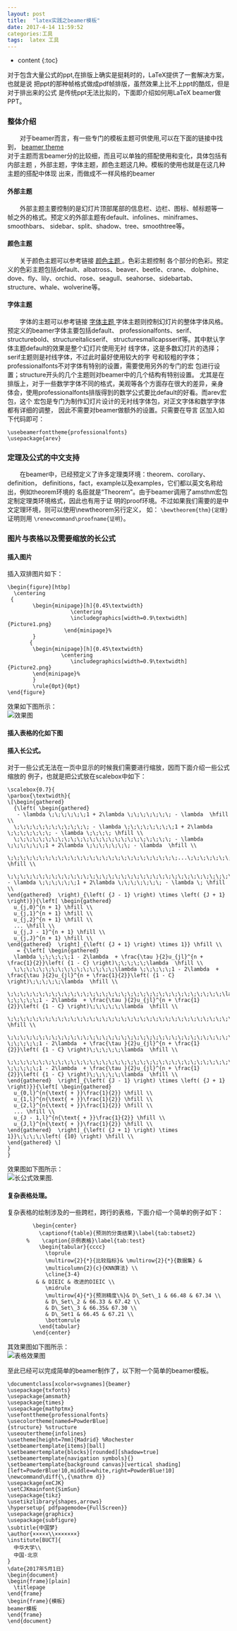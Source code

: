 ```yaml
---
layout: post
title:  "latex实践之beamer模板"
date: 2017-4-14 11:59:52
categories:工具
tags:  latex 工具
---
```

* content
{:toc}  
  
对于包含大量公式的ppt,在排版上确实是挺耗时的，LaTeX提供了一套解决方案，也就是说
把ppt的那种帧格式做成pdf帧排版，虽然效果上比不上ppt的酷炫，但是对于排出来的公式
是传统ppt无法比拟的，下面即介绍如何用LaTeX beamer做PPT。




### 整体介绍

&emsp;&emsp;对于beamer而言，有一些专门的模板主题可供使用,可以在下面的链接中找到，  [beamer
theme](http://deic.uab.es/~iblanes/beamer_gallery/index_by_theme.html)  
对于主题而言beamer分的比较细，而且可以单独的搭配使用和变化，具体包括有内部主题
，外部主题，字体主题，颜色主题这几种。模板的使用也就是在这几种主题的搭配中体现
出来，而做成不一样风格的beamer

#### 外部主题
&emsp;&emsp;外部主题主要控制的是幻灯片顶部尾部的信息栏、边栏、图标、帧标题等一
帧之外的格式。预定义的外部主题有default、infolines、miniframes、smoothbars、
sidebar、split、shadow、tree、smoothtree等。

#### 颜色主题
&emsp;&emsp;关于颜色主题可以参考链接 [颜色主题
](http://deic.uab.es/~iblanes/beamer_gallery/index_by_color.html)。色彩主题控制
各个部分的色彩。预定义的色彩主题包括default、albatross、beaver、beetle、crane、
dolphine、dove、fly、lily、orchid、rose、seagull、seahorse、sidebartab、
structure、whale、wolverine等。

#### 字体主题

&emsp;&emsp;字体的主题可以参考链接 [字体主题
](http://deic.uab.es/~iblanes/beamer_gallery/index_by_font.html)
字体主题则控制幻灯片的整体字体风格。预定义的beamer字体主要包括default、
  professionalfonts、serif、structurebold、structureitalicserif、
  structuresmallcapsserif等。其中默认字体主题default的效果是整个幻灯片使用无衬
  线字体，这是多数幻灯片的选择；serif主题则是衬线字体，不过此时最好使用较大的字
  号和较粗的字体；professionalfonts不对字体有特别的设置，需要使用另外的专门的宏
包进行设置；structure开头的几个主题则对beamer中的几个结构有特别设置。
尤其是在排版上，对于一些数学字体不同的格式，美观等各个方面存在很大的差异，亲身
体会，使用professionalfonts排版得到的数学公式要比default的好看。而arev宏包，这个
宏包是专门为制作幻灯片设计的无衬线字体包，对正文字体和数学字体都有详细的调整，
因此不需要对beamer做额外的设置。只需要在导言
区加入如下代码即可：  
```language
\usebeamerfonttheme{professionalfonts}  
\usepackage{arev}
```
### 定理及公式的中文支持

&emsp;&emsp;在beamer中，已经预定义了许多定理类环境：theorem、corollary、definition，
definitions，fact，example以及examples，它们都以英文名称给出，例如theorem环境的
名臣就是“Theorem”。由于beamer调用了amsthm宏包定制定理类环境格式，因此也有用于证
明的proof环境。不过如果我们需要的是中文定理环境，则可以使用\newtheorem另行定义，
如： `\bewtheorem{thm}{定理}` 证明则用 `\renewcommand\proofname{证明}`。

### 图片与表格以及需要缩放的长公式

#### 插入图片

插入双排图片如下：
```language
\begin{figure}[htbp]
  \centering
 {
        \begin{minipage}[h]{0.45\textwidth}
                    \centering
                    \includegraphics[width=0.9\textwidth]{Picture1.png}
                  \end{minipage}%
        }
       {
        \begin{minipage}[h]{0.45\textwidth}
                 \centering
                    \includegraphics[width=0.9\textwidth]{Picture2.png}
        \end{minipage}%
        }
        \rule{0pt}{0pt}
\end{figure}

```
效果如下图所示：  
![效果图](http://oqaij4yei.bkt.clouddn.com/2017_06_04_LaTeX_beamer_first.png "opt title")

#### 插入表格的化如下图

#### 插入长公式。
对于一些公式无法在一页中显示的时候我们需要进行缩放，因而下面介绍一些公式缩放的
例子，也就是把公式放在scalebox中如下：  
```language
\scalebox{0.7}{
\parbox{\textwidth}{
\[\begin{gathered}
  {\left( \begin{gathered}
   - \lambda \;\;\;\;\;\;1 + 2\lambda \;\;\;\;\;\;\; - \lambda  \hfill \\
  \;\;\;\;\;\;\;\;\;\;\;\; - \lambda \;\;\;\;\;\;\;\;1 + 2\lambda \;\;\;\;\;\;\; - \lambda \;\;\;\; \hfill \\
  \;\;\;\;\;\;\;\;\;\;\;\;\;\;\;\;\;\;\;\;\;\;\;\;\; - \lambda \;\;\;\;\;\;1 + 2\lambda \;\;\;\;\;\;\; - \lambda  \hfill \\
  \;\;\;\;\;\;\;\;\;\;\;\;\;\;\;\;\;\;\;\;\;\;\;\;\;\;\;...\;\;\;\;\;\;\;\;.... \hfill \\
  \;\;\;\;\;\;\;\;\;\;\;\;\;\;\;\;\;\;\;\;\;\;\;\;\;\;\;\;\;\;\;\;\;\;\;\;\;\;\;\; - \lambda \;\;\;\;\;\;1 + 2\lambda \;\;\;\;\;\;\; - \lambda \; \hfill \\
\end{gathered}  \right)_{\left( {J - 1} \right) \times \left( {J + 1} \right)}}{\left[ \begin{gathered}
  u_{j,0}^{n + 1} \hfill \\
  u_{j,1}^{n + 1} \hfill \\
  u_{j,2}^{n + 1} \hfill \\
  ... \hfill \\
  u_{j,J - 1}^{n + 1} \hfill \\
  u_{j,J}^{n + 1} \hfill \\
\end{gathered}  \right]_{\left( {J + 1} \right) \times 1}} \hfill \\
   = {\left[ \begin{gathered}
  \lambda \;\;\;\;\;1 - 2\lambda  + \frac{\tau }{2}u_{jl}^{n + \frac{1}{2}}\left( {1 - C} \right)\;\;\;\;\;\lambda  \hfill \\
  \;\;\;\;\;\;\;\;\;\;\;\;\;\;\;\;\lambda \;\;\;\;\;1 - 2\lambda  + \frac{\tau }{2}u_{jl}^{n + \frac{1}{2}}\left( {1 - C} \right)\;\;\;\;\;\lambda  \hfill \\
  \;\;\;\;\;\;\;\;\;\;\;\;\;\;\;\;\;\;\;\;\;\;\;\;\;\;\;\;\;\;\;\;\;\;\lambda \;\;\;\;\;1 - 2\lambda  + \frac{\tau }{2}u_{jl}^{n + \frac{1}{2}}\left( {1 - C} \right)\;\;\;\;\;\lambda  \hfill \\
  \;\;\;\;\;\;\;\;\;\;\;\;\;\;\;\;\;\;\;\;\;\;\;\;\;\;\;\;\;\;\;\;\;\;\;\;\;\;\;...\;\;\;\;\;\;...\;\;\;\;\;\;\;\;\;\;\;\;\;\;\;\;\;\;\;\;\;\;\;\;\;\;\;\; \hfill \\
  \;\;\;\;\;\;\;\;\;\;\;\;\;\;\;\;\;\;\;\;\;\;\;\;\;\;\;\;\;\;\;\;\;\;\;\;\;\;\;\;\;\;\;\;\;\;\;\;\;\;\;\lambda \;\;\;\;\;1 - 2\lambda  + \frac{\tau }{2}u_{jl}^{n + \frac{1}{2}}\left( {1 - C} \right)\;\;\;\;\;\lambda  \hfill \\
  \;\;\;\;\;\;\;\;\;\;\;\;\;\;\;\;\;\;\;\;\;\;\;\;\;\;\;\;\;\;\;\;\;\;\;\;\;\;\;\;\;\;\;\;\;\;\;\;\;\;\;\;\;\;\;\;\;\;\;\;\;\;\;\;\;\;\;\;\;\lambda \;\;\;\;\;1 - 2\lambda  + \frac{\tau }{2}u_{jl}^{n + \frac{1}{2}}\left( {1 - C} \right)\;\;\;\;\;\lambda  \hfill \\
\end{gathered}  \right]_{\left( {J - 1} \right) \times \left( {J + 1} \right)}}{\left[ \begin{gathered}
  u_{0,l}^{n{\text{ + }}\frac{1}{2}} \hfill \\
  u_{1,l}^{n{\text{ + }}\frac{1}{2}} \hfill \\
  u_{2,l}^{n{\text{ + }}\frac{1}{2}} \hfill \\
  ... \hfill \\
  u_{J - 1,l}^{n{\text{ + }}\frac{1}{2}} \hfill \\
  u_{J,l}^{n{\text{ + }}\frac{1}{2}} \hfill \\
\end{gathered}  \right]_{\left( {J + 1} \right) \times 1}}\;\;\;\;\left( {10} \right) \hfill \\
\end{gathered} \]
}
}
```
效果图如下图所示：  
![长公式效果图
](http://oqaij4yei.bkt.clouddn.com/2017_06_04_LaTeX_beamer_second.png "opt title").

#### 复杂表格处理。
复杂表格的绘制涉及的一些跨栏，跨行的表格，下面介绍一个简单的例子如下：  
```language
        \begin{center}
          \captionof{table}{预测的分类结果}\label{tab:tabset2}
      %    \caption{示例表格}\label{tab:test}
          \begin{tabular}{cccc}
            \toprule
            \multirow{2}{*}{比较指标}& \multirow{2}{*}{数据集} &
            \multicolumn{2}{c}{KNN算法} \\
            \cline{3-4}
         & & DIEIC & 改进的DIEIC \\
            \midrule
            \multirow{4}{*}{预测精度\%}& D\_Set\_1 & 66.48 & 67.34 \\
            & D\_Set\_2 & 66.33 & 67.42 \\
            & D\_Set\_3 & 66.35& 67.30 \\
            & D\_Set1 & 66.45 & 67.21 \\
            \bottomrule
          \end{tabular}
        \end{center}
```

其效果图如下图所示：  
![表格效果图](http://oqaij4yei.bkt.clouddn.com/2017_06_04_LaTeX_beamer_third.png "表格")  

至此已经可以完成简单的beamer制作了，以下附一个简单的beamer模板。
```language
\documentclass[xcolor=svgnames]{beamer}
\usepackage{txfonts}
\usepackage{amsmath}
\usepackage{times}
\usepackage{mathptmx}
\usefonttheme{professionalfonts}
\usecolortheme[named=PowderBlue]
{structure} %structure
\useoutertheme{infolines}
\usetheme[height=7mm]{Madrid} %Rochester
\setbeamertemplate{items}[ball]
\setbeamertemplate{blocks}[rounded][shadow=true]
\setbeamertemplate{navigation symbols}{}
\setbeamertemplate{background canvas}[vertical shading][left=PowderBlue!10,middle=white,right=PowderBlue!10]
\newcommand\diff{\,{\mathrm d}}
\usepackage{xeCJK}
\setCJKmainfont{SimSun}
\usepackage{tikz}
\usetikzlibrary{shapes,arrows}
\hypersetup{ pdfpagemode={FullScreen}}
\usepackage{graphicx}
\usepackage{subfigure}
\subtitle{中国梦}
\author{×××××\\×××××××}
\institute[BUCT]{
  中华大学\\
  中国·北京
}
\date{2017年5月1日}
\begin{document}
\begin{frame}[plain]
  \titlepage
\end{frame}
\begin{frame}{模板}
beamer模板
\end{frame}
\end{document}
```
